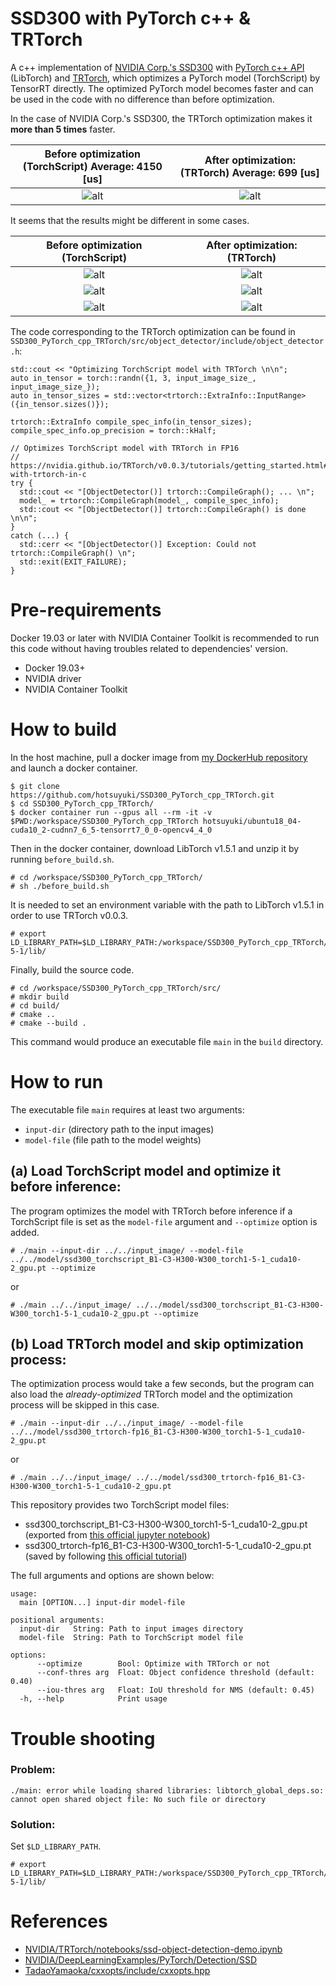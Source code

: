 # SSD300 with PyTorch c++ & TRTorch

A c++ implementation of [NVIDIA Corp.'s SSD300](https://github.com/NVIDIA/DeepLearningExamples/tree/master/PyTorch/Detection/SSD) with [PyTorch c++ API](https://pytorch.org/cppdocs/) (LibTorch) and [TRTorch](https://github.com/nvidia/TRTorch/), which optimizes a PyTorch model (TorchScript) by TensorRT directly.
The optimized PyTorch model becomes faster and can be used in the code with no difference than before optimization.

In the case of NVIDIA Corp.'s SSD300, the TRTorch optimization makes it **more than 5 times** faster.

| Before optimization (TorchScript) Average: 4150 [us] | After optimization: (TRTorch) Average: 699 [us] |
| :---: | :---: |
| ![alt](./result_image/result_image_TorchScript/SSD300_processing_time_TorchScript.png) | ![alt](./result_image/result_image_TRTorch/SSD300_processing_time_TRTorch.png) |

It seems that the results might be different in some cases.

| Before optimization (TorchScript) | After optimization: (TRTorch) |
| :---: | :---: |
| ![alt](./result_image/result_image_TorchScript/result_000000037777.jpg) | ![alt](./result_image/result_image_TRTorch/result_000000037777.jpg) |
| ![alt](./result_image/result_image_TorchScript/result_000000252219.jpg) | ![alt](./result_image/result_image_TRTorch/result_000000252219.jpg) |
| ![alt](./result_image/result_image_TorchScript/result_000000397133.jpg) | ![alt](./result_image/result_image_TRTorch/result_000000397133.jpg) |

The code corresponding to the TRTorch optimization can be found in `SSD300_PyTorch_cpp_TRTorch/src/object_detector/include/object_detector.h`:

```
std::cout << "Optimizing TorchScript model with TRTorch \n\n";
auto in_tensor = torch::randn({1, 3, input_image_size_, input_image_size_});
auto in_tensor_sizes = std::vector<trtorch::ExtraInfo::InputRange>({in_tensor.sizes()});

trtorch::ExtraInfo compile_spec_info(in_tensor_sizes);
compile_spec_info.op_precision = torch::kHalf;

// Optimizes TorchScript model with TRTorch in FP16
// https://nvidia.github.io/TRTorch/v0.0.3/tutorials/getting_started.html#compiling-with-trtorch-in-c
try {
  std::cout << "[ObjectDetector()] trtorch::CompileGraph(); ... \n";
  model_ = trtorch::CompileGraph(model_, compile_spec_info);
  std::cout << "[ObjectDetector()] trtorch::CompileGraph() is done \n\n";
}
catch (...) {
  std::cerr << "[ObjectDetector()] Exception: Could not trtorch::CompileGraph() \n";
  std::exit(EXIT_FAILURE);
}
```



# Pre-requirements

Docker 19.03 or later with NVIDIA Container Toolkit is recommended to run this code without having troubles related to dependencies' version.

* Docker 19.03+
* NVIDIA driver
* NVIDIA Container Toolkit



# How to build

In the host machine, pull a docker image from [my DockerHub repository](https://hub.docker.com/repository/docker/hotsuyuki/ubuntu18_04-cuda10_2-cudnn7_6_5-tensorrt7_0_0-opencv4_4_0) and launch a docker container.

```
$ git clone https://github.com/hotsuyuki/SSD300_PyTorch_cpp_TRTorch.git
$ cd SSD300_PyTorch_cpp_TRTorch/
$ docker container run --gpus all --rm -it -v $PWD:/workspace/SSD300_PyTorch_cpp_TRTorch hotsuyuki/ubuntu18_04-cuda10_2-cudnn7_6_5-tensorrt7_0_0-opencv4_4_0
```

Then in the docker container, download LibTorch v1.5.1 and unzip it by running `before_build.sh`.

```
# cd /workspace/SSD300_PyTorch_cpp_TRTorch/
# sh ./before_build.sh
```

It is needed to set an environment variable with the path to LibTorch v1.5.1 in order to use TRTorch v0.0.3.

```
# export LD_LIBRARY_PATH=$LD_LIBRARY_PATH:/workspace/SSD300_PyTorch_cpp_TRTorch/src/libtorch_v1-5-1/lib/
```

Finally, build the source code.

```
# cd /workspace/SSD300_PyTorch_cpp_TRTorch/src/
# mkdir build
# cd build/
# cmake ..
# cmake --build .
```

This command would produce an executable file `main` in the `build` directory. 



# How to run

The executable file `main` requires at least two arguments:

* `input-dir` (directory path to the input images)
* `model-file` (file path to the model weights)

## (a) Load TorchScript model and optimize it before inference:

The program optimizes the model with TRTorch before inference if a TorchScript file is set as the `model-file` argument and `--optimize` option is added.

```
# ./main --input-dir ../../input_image/ --model-file ../../model/ssd300_torchscript_B1-C3-H300-W300_torch1-5-1_cuda10-2_gpu.pt --optimize
```
or
```
# ./main ../../input_image/ ../../model/ssd300_torchscript_B1-C3-H300-W300_torch1-5-1_cuda10-2_gpu.pt --optimize
```

## (b) Load TRTorch model and skip optimization process:

The optimization process would take a few seconds, but the program can also load the *already-optimized* TRTorch model and the optimization process will be skipped in this case. 

```
# ./main --input-dir ../../input_image/ --model-file ../../model/ssd300_trtorch-fp16_B1-C3-H300-W300_torch1-5-1_cuda10-2_gpu.pt
```
or
```
# ./main ../../input_image/ ../../model/ssd300_trtorch-fp16_B1-C3-H300-W300_torch1-5-1_cuda10-2_gpu.pt
```

This repository provides two TorchScript model files:

* ssd300_torchscript_B1-C3-H300-W300_torch1-5-1_cuda10-2_gpu.pt (exported from [this official jupyter notebook](https://github.com/NVIDIA/TRTorch/blob/master/notebooks/ssd-object-detection-demo.ipynb))
* ssd300_trtorch-fp16_B1-C3-H300-W300_torch1-5-1_cuda10-2_gpu.pt (saved by following [this official tutorial](https://nvidia.github.io/TRTorch/v0.0.3/tutorials/getting_started.html#compiling-with-trtorch-in-c))

The full arguments and options are shown below:

```
usage:
  main [OPTION...] input-dir model-file

positional arguments:
  input-dir   String: Path to input images directory
  model-file  String: Path to TorchScript model file

options:
      --optimize        Bool: Optimize with TRTorch or not
      --conf-thres arg  Float: Object confidence threshold (default: 0.40)
      --iou-thres arg   Float: IoU threshold for NMS (default: 0.45)
  -h, --help            Print usage
```



# Trouble shooting

### Problem:

```
./main: error while loading shared libraries: libtorch_global_deps.so: cannot open shared object file: No such file or directory
```

### Solution:

Set `$LD_LIBRARY_PATH`.

```
# export LD_LIBRARY_PATH=$LD_LIBRARY_PATH:/workspace/SSD300_PyTorch_cpp_TRTorch/src/libtorch_v1-5-1/lib/
```



# References

* [NVIDIA/TRTorch/notebooks/ssd-object-detection-demo.ipynb](https://github.com/NVIDIA/TRTorch/blob/v0.1.0/notebooks/ssd-object-detection-demo.ipynb)
* [NVIDIA/DeepLearningExamples/PyTorch/Detection/SSD](https://github.com/NVIDIA/DeepLearningExamples/tree/master/PyTorch/Detection/SSD)
* [TadaoYamaoka/cxxopts/include/cxxopts.hpp](https://github.com/TadaoYamaoka/cxxopts/blob/master/include/cxxopts.hpp)